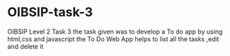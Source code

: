 # OIBSIP-task-3
OIBSIP Level 2 Task 3
the task given was to develop a To do app by using html,css and javascript
the To Do Web App  helps to list all the tasks ,edit and delete it 
